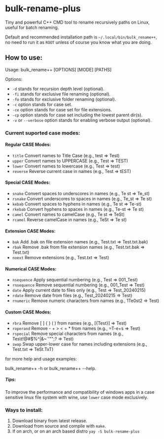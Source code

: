 # bulk-rename-plus
Tiny and powerful C++ CMD tool to rename recursively paths on Linux, useful for batch renaming.

Default and recommended installation path is `~/.local/bin/bulk_rename++`, no need to run it as `ROOT` unless of course you know what you are doing.

## How to use:

Usage: bulk_rename++ [OPTIONS] [MODE] [PATHS]

Options: 
- `-d` stands for recursion depth level (optional).
- `-fi` stands for exclusive file renaming (optional).
- `-fo` stands for exclusive folder renaming (optional).
- `-c` option stands for case set.
- `-ce` option stands for case set for file extensions.
- `-cp` option stands for case set including the lowest parent dir(s).
- `-v` or `--verbose` option stands for enabling verbose output (optional).

### Current suported case modes: 

#### Regular CASE Modes:
- `title`      Convert names to Title Case (e.g., test => Test)
- `upper`      Convert names to UPPERCASE (e.g., Test => TEST)
- `lower`      Convert names to lowercase (e.g., Test => test)
- `reverse`    Reverse current case in names (e.g., Test => tEST)
#### Special CASE Modes:
- `snake`      Convert spaces to underscores in names (e.g., Te st => Te_st)
- `rsnake`     Convert underscores to spaces in names (e.g., Te_st => Te st)
- `kebab`      Convert spaces to hyphens in names (e.g., Te st => Te-st)
- `rkebab`     Convert hyphens to spaces in names (e.g., Te-st => Te st)
- `camel`      Convert names to camelCase (e.g., Te st => TeSt)
- `rcamel`     Reverse camelCase in names (e.g., TeSt => Te st)
#### Extension CASE Modes:
- `bak`        Add .bak on file extension names (e.g., Test.txt => Test.txt.bak)
- `rbak`       Remove .bak from file extension names (e.g., Test.txt.bak => Test.txt)
- `noext`      Remove extensions (e.g., Test.txt => Test)
#### Numerical CASE Modes:
- `nsequence`  Apply sequential numbering (e.g., Test => 001_Test)
- `rnsequence` Remove sequential numbering (e.g., 001_Test => Test)
- `date`       Apply current date to files only (e.g., Test => Test_20240215)
-	`rdate`      Remove date from files (e.g., Test_20240215 => Test)
- `rnumeric`   Remove numeric characters from names (e.g., 1Te0st2 => Test)
#### Custom CASE Modes:
- `rbra`       Remove [ ] { } ( ) from names (e.g., [{Test}] => Test)
- `roperand`   Remove - + > < = * from names (e.g., =T-e+s<t> => Test)
- `rspecial`   Remove special characters from names (e.g., Tes\t!@#$%^|&~`'\"\";? => Test)
- `swap`       Swap upper-lower case for names including extensions (e.g., Test.txt => TeSt.TxT)

for more help and usage examples:

bulk_rename++ -h or bulk_rename++ --help.
##### Tips:
To improve the performance and compatibility of windows apps in a case sensitive linux file system with wine, use `lower` case mode exclusively.

### Ways to install:

1. Download binary from latest release.
2. Download from source and compile with `make`.
3. If on arch, or on an arch based distro `yay -S bulk-rename-plus`




